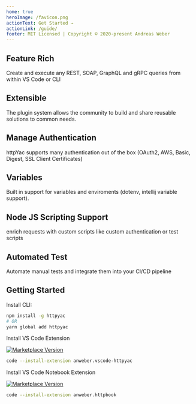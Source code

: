 ```yaml
---
home: true
heroImage: /favicon.png
actionText: Get Started →
actionLink: /guide/
footer: MIT Licensed | Copyright © 2020-present Andreas Weber
---
```


<div class="features">
  <div class="feature">
    <h2>Feature Rich</h2>
    <p>Create and execute any REST, SOAP, GraphQL and gRPC queries from within VS Code or CLI</p>
  </div>
  <div class="feature">
    <h2>Extensible</h2>
    <p>The plugin system allows the community to build and share reusable solutions to common needs.</p>
  </div>
  <div class="feature">
    <h2>Manage Authentication</h2>
    <p>httpYac supports many authentication out of the box (OAuth2, AWS, Basic, Digest, SSL Client Certificates)</p>
  </div>
  <div class="feature">
    <h2>Variables</h2>
    <p>Built in support for variables and enviroments (dotenv, intellij variable support).</p>
  </div>
  <div class="feature">
    <h2>Node JS Scripting Support</h2>
    <p>enrich requests with custom scripts like custom authentication or test scripts</p>
  </div>
  <div class="feature">
    <h2>Automated Test</h2>
    <p>Automate manual tests and integrate them into your CI/CD pipeline</p>
  </div>
</div>

## Getting Started

Install CLI:

``` bash
npm install -g httpyac
# OR
yarn global add httpyac
```


Install VS Code Extension

[![Marketplace Version](https://vsmarketplacebadge.apphb.com/version-short/anweber.vscode-httpyac.svg)](https://marketplace.visualstudio.com/items?itemName=anweber.vscode-httpyac)

``` bash
code --install-extension anweber.vscode-httpyac
```


Install VS Code Notebook Extension

[![Marketplace Version](https://vsmarketplacebadge.apphb.com/version-short/anweber.httpbook.svg)](https://marketplace.visualstudio.com/items?itemName=anweber.httpbook)

``` bash
code --install-extension anweber.httpbook
```